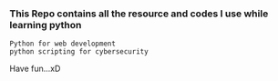 ### This Repo contains all the resource and codes I use while learning python
```
Python for web development
python scripting for cybersecurity
```

Have fun...xD